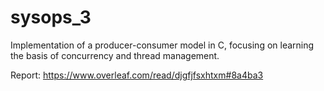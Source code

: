 # sysops_3

Implementation of a producer-consumer model in C, focusing on learning the basis of concurrency and thread management.

Report: https://www.overleaf.com/read/djgfjfsxhtxm#8a4ba3
